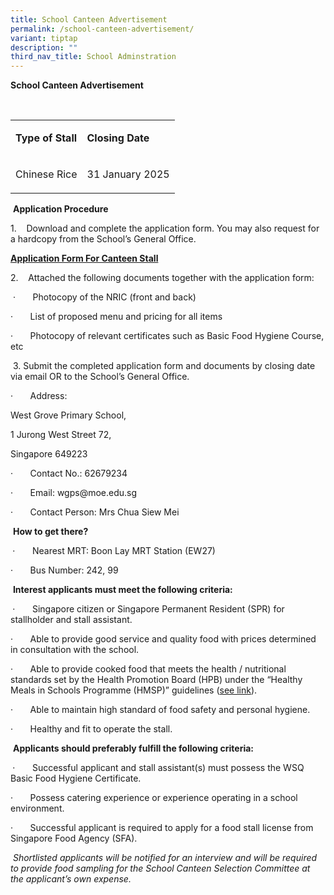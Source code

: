 ```yaml
---
title: School Canteen Advertisement
permalink: /school-canteen-advertisement/
variant: tiptap
description: ""
third_nav_title: School Adminstration
---
```

<p><strong>School Canteen Advertisement</strong>
</p>
<p><strong>&nbsp;</strong>
</p>
<table style="minWidth: 50px">
<colgroup>
<col>
<col>
</colgroup>
<tbody>
<tr>
<td rowspan="1" colspan="1">
<p><strong>Type of Stall</strong>
</p>
</td>
<td rowspan="1" colspan="1">
<p><strong>Closing Date</strong>
</p>
</td>
</tr>
<tr>
<td rowspan="1" colspan="1">
<p>Chinese Rice</p>
</td>
<td rowspan="1" colspan="1">
<p>31 January 2025</p>
</td>
</tr>
</tbody>
</table>
<p>&nbsp;<strong>Application Procedure</strong>
</p>
<p>1.&nbsp;&nbsp;&nbsp; Download and complete the application form. You may
also request for a hardcopy from the School’s General Office.</p>
<p><strong><a href="/files/Application_Form_For_Canteen.pdf" rel="noopener noreferrer nofollow" target="_blank">Application Form For Canteen Stall</a></strong>
</p>
<p></p>
<p>2.&nbsp;&nbsp;&nbsp; Attached the following documents together with the
application form:</p>
<p>&nbsp;·&nbsp;&nbsp;&nbsp;&nbsp;&nbsp;&nbsp; Photocopy of the NRIC (front
and back)</p>
<p>·&nbsp;&nbsp;&nbsp;&nbsp;&nbsp;&nbsp; List of proposed menu and pricing
for all items</p>
<p>·&nbsp;&nbsp;&nbsp;&nbsp;&nbsp;&nbsp; Photocopy of relevant certificates
such as Basic Food Hygiene Course, etc</p>
<p>&nbsp;3. Submit the completed application form and documents by closing
date via email OR to the School’s General Office.</p>
<p>·&nbsp;&nbsp;&nbsp;&nbsp;&nbsp;&nbsp; Address:</p>
<p>West Grove Primary School,</p>
<p>1 Jurong West Street 72,</p>
<p>Singapore 649223</p>
<p>·&nbsp;&nbsp;&nbsp;&nbsp;&nbsp;&nbsp; Contact No.: 62679234</p>
<p>·&nbsp;&nbsp;&nbsp;&nbsp;&nbsp;&nbsp; Email: <a rel="noopener noreferrer nofollow" target="_blank">wgps@moe.edu.sg</a>
</p>
<p>·&nbsp;&nbsp;&nbsp;&nbsp;&nbsp;&nbsp; Contact Person: Mrs Chua Siew Mei</p>
<p>&nbsp;<strong>How to get there?</strong>
</p>
<p><strong>&nbsp;</strong>·&nbsp;&nbsp;&nbsp;&nbsp;&nbsp;&nbsp; Nearest MRT:
Boon Lay MRT Station (EW27)</p>
<p>·&nbsp;&nbsp;&nbsp;&nbsp;&nbsp;&nbsp; Bus Number: 242, 99</p>
<p>&nbsp;<strong>Interest applicants must meet the following criteria:</strong>
</p>
<p><strong>&nbsp;</strong>·&nbsp;&nbsp;&nbsp;&nbsp;&nbsp;&nbsp; Singapore
citizen or Singapore Permanent Resident (SPR) for stallholder and stall
assistant.</p>
<p>·&nbsp;&nbsp;&nbsp;&nbsp;&nbsp;&nbsp; Able to provide good service and
quality food with prices determined in consultation with the school.</p>
<p>·&nbsp;&nbsp;&nbsp;&nbsp;&nbsp;&nbsp; Able to provide cooked food that
meets the health / nutritional standards set by the Health Promotion Board
(HPB) under the “Healthy Meals in Schools Programme (HMSP)” guidelines
(<a href="https://www.hpb.gov.sg/schools/school-programmes/healthy-meals-in-schools-programme" rel="noopener noreferrer nofollow" target="_blank">see link</a>).</p>
<p>·&nbsp;&nbsp;&nbsp;&nbsp;&nbsp;&nbsp; Able to maintain high standard of
food safety and personal hygiene.</p>
<p>·&nbsp;&nbsp;&nbsp;&nbsp;&nbsp;&nbsp; Healthy and fit to operate the stall.</p>
<p>&nbsp;<strong>Applicants should preferably fulfill the following criteria:</strong>
</p>
<p><strong>&nbsp;</strong>·&nbsp;&nbsp;&nbsp;&nbsp;&nbsp;&nbsp; Successful
applicant and stall assistant(s) must possess the WSQ Basic Food Hygiene
Certificate.</p>
<p>·&nbsp;&nbsp;&nbsp;&nbsp;&nbsp;&nbsp; Possess catering experience or experience
operating in a school environment.</p>
<p>·&nbsp;&nbsp;&nbsp;&nbsp;&nbsp;&nbsp; Successful applicant is required
to apply for a food stall license from Singapore Food Agency (SFA).</p>
<p>&nbsp;<em>Shortlisted applicants will be notified for an interview and will be required to provide food sampling for the School Canteen Selection Committee at the applicant’s own expense.</em>
</p>